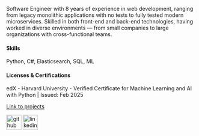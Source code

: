 Software Engineer with 8 years of experience in web development, ranging from legacy monolithic applications with no tests to fully tested modern microservices. Skilled in both front-end and back-end technologies, having worked in diverse environments — from small companies to large organizations with cross-functional teams.

#### Skills
Python, C#, Elasticsearch, SQL, ML

#### Licenses & Certifications
edX - Harvard University - Verified Certificate for Machine Learning and AI with Python | Issued: Feb 2025

[Link to projects](./another-page.html)

[<img src='https://cdn.jsdelivr.net/npm/simple-icons@3.0.1/icons/github.svg' alt='github' height='40'>](https://github.com/kabirim)  [<img src='https://cdn.jsdelivr.net/npm/simple-icons@3.0.1/icons/linkedin.svg' alt='linkedin' height='40'>](https://www.linkedin.com/in/mkabiri/)  
